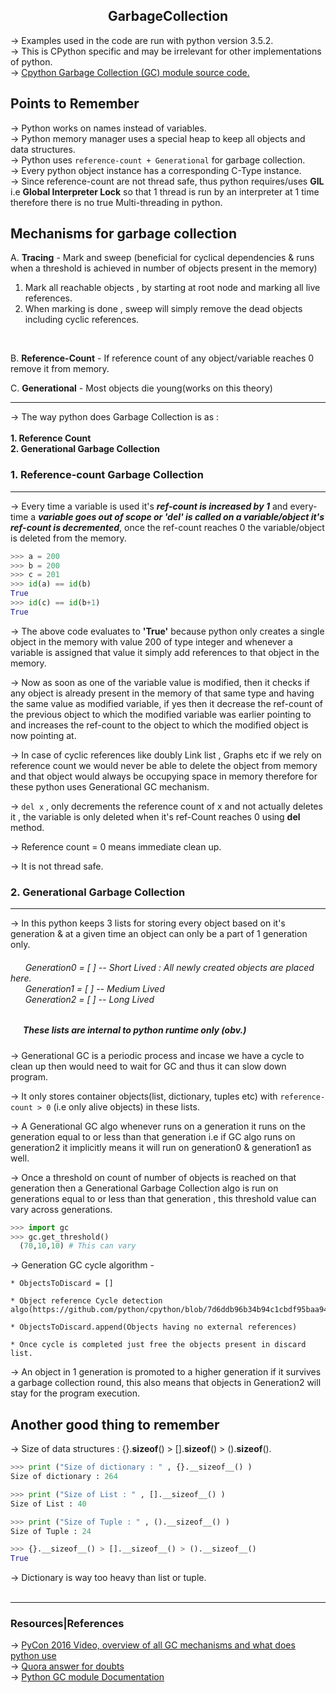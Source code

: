 <h2><center>GarbageCollection</center></h2>

-> Examples used in the code are run with python version 3.5.2.<br>
-> This is CPython specific and may be irrelevant for other implementations of python.<br>
->  <a href="https://github.com/python/cpython/blob/master/Modules/gcmodule.c"> Cpython Garbage Collection (GC) module source code.</a>


<h2>Points to Remember</h2>

  ->  Python works on names instead of variables.<br>
  ->  Python memory manager uses a special heap to keep all objects and data structures.<br>
  ->  Python uses `reference-count + Generational` for garbage collection.<br>
  ->  Every python object instance has a corresponding C-Type instance.<br>
  ->  Since reference-count are not thread safe, thus python requires/uses <b>GIL</b> i.e <b>Global Interpreter Lock</b> so that 1 thread is run by an interpreter at 1 time therefore there is no true Multi-threading in python.<br>


<h2>Mechanisms for garbage collection</h2>

A. <b>Tracing</b> - Mark and sweep (beneficial for cyclical dependencies & runs when a threshold is achieved in number of objects present in the memory) <br>
1. Mark all reachable objects , by starting at root node and marking all live references. 
2. When marking is done , sweep will simply remove the dead objects including cyclic references.
<br>

B. <b>Reference-Count</b> - If reference count of any object/variable reaches 0 remove it from memory.

C. <b>Generational</b> - Most objects die young(works on this theory)
<hr>

-> The way python does Garbage Collection is as : <br><br>
<b>	1. Reference Count<br></b>
<b>	2. Generational Garbage Collection </b>

<h3>1. Reference-count Garbage Collection</h3><hr>

-> Every time  a variable is used it's <b><i>ref-count is increased by 1</i></b> and every-time a <b><i>variable goes out of scope or 'del' is called on a variable/object it's ref-count is decremented</i></b>, once the ref-count reaches 0 the variable/object is deleted from the memory.

```python
>>> a = 200
>>> b = 200
>>> c = 201
>>> id(a) == id(b)
True
>>> id(c) == id(b+1)
True
```   

-> The above code evaluates to <b>'True'</b>  because python only creates a single object in the memory with value 200 of type integer and whenever a variable is assigned that value it simply add references to that object in the memory.

-> Now as soon as one of the variable value is modified, then it checks if any object is already present in the memory of that same type and having the same value as modified variable, if yes then it decrease the ref-count of the previous object to which the modified variable was earlier pointing to and increases the ref-count to the object to which the modified object is now pointing at.

-> In case of cyclic references like doubly Link list , Graphs etc if we rely on reference count we would never be able to delete the object from memory and that object would always be occupying space in memory therefore for these python uses Generational GC mechanism.

-> `del x` , only decrements the reference count of x and not actually deletes it , the variable is only deleted when it's ref-Count reaches 0 using __del__ method.

-> Reference count = 0 means immediate clean up.

-> It is not thread safe.


<h3>2. Generational Garbage Collection</h3><hr>

-> In this python keeps 3 lists for storing every object based on it's generation & at a given time an object can only be a part of 1 generation only.
<h6> &nbsp&nbsp&nbsp&nbsp&nbsp Generation0 = [ ] -- Short Lived : All newly created objects are placed here. <br>
 &nbsp&nbsp&nbsp&nbsp&nbsp Generation1 = [ ] -- Medium Lived<br>
 &nbsp&nbsp&nbsp&nbsp&nbsp Generation2 = [ ] -- Long Lived</h6>
<i><h5>&nbsp&nbsp&nbsp&nbsp&nbsp These lists are internal to python runtime only (obv.)</h5></i>

-> Generational GC is a periodic process and incase we have a cycle to clean up then would need to wait for GC and thus  it can slow down program.

-> It only stores container objects(list, dictionary, tuples etc) with `reference-count > 0` (i.e only alive objects) in these lists.

-> A Generational GC algo whenever runs on a generation it runs on the generation equal to or less than that generation i.e if GC algo runs on generation2 it implicitly means it will run on generation0 & generation1 as well.

-> Once a threshold on count of number of objects is reached on that generation then a Generational Garbage Collection algo is run on generations equal to or less than that generation , this threshold value can vary across generations.

```python
>>> import gc
>>> gc.get_threshold()
  (70,10,10) # This can vary
```

-> Generation GC cycle algorithm -

    * ObjectsToDiscard = []

    * Object reference Cycle detection algo(https://github.com/python/cpython/blob/7d6ddb96b34b94c1cbdf95baa94492c48426404e/Modules/gcmodule.c#L902)

    * ObjectsToDiscard.append(Objects having no external references)

    * Once cycle is completed just free the objects present in discard list.

-> An object in 1 generation is promoted to a higher generation if it survives a garbage collection round, this also means that objects in Generation2 will stay for the program execution.


<h2>Another good thing to remember</h2>

-> Size of data structures : {}.__sizeof__() > [].__sizeof__() > ().__sizeof__().

```python
>>> print ("Size of dictionary : " , {}.__sizeof__() ) 
Size of dictionary : 264

>>> print ("Size of List : " , [].__sizeof__() ) 
Size of List : 40

>>> print ("Size of Tuple : " , ().__sizeof__() ) 
Size of Tuple : 24

>>> {}.__sizeof__() > [].__sizeof__() > ().__sizeof__()
True
```

-> Dictionary is way too heavy than list or tuple.<br><br>

<hr>
<h3> Resources|References </h3>

-> <a href="https://www.youtube.com/watch?v=F6u5rhUQ6dU">PyCon 2016 Video, overview of all GC mechanisms and what does python use</a><br>
-> <a href="https://www.quora.com/How-does-garbage-collection-in-Python-work-What-are-the-pros-and-cons">Quora answer for doubts</a><br>
-> <a href="https://docs.python.org/3/library/gc.html">Python GC module Documentation</a><br>


